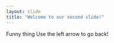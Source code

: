 ```yaml
---
layout: slide
title: "Welcome to our second slide!"
---
```

Funny thing
Use the left arrow to go back!
